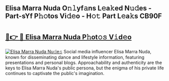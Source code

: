 ## Elisa Marra Nuda O𝚗𝚕yf𝚊ns L𝚎a𝚔ed N𝚞𝚍es - Part-sYf P𝚑𝚘tos Vi𝚍𝚎o - H𝚘𝚝 Part L𝚎a𝚔s CB90F

# <h2><a href="http://kf8o9lm.oniu.top/?m=Elisa+Marra+Nuda">🔗👉 🔴 Elisa Marra Nuda P𝚑ot𝚘𝚜 V𝚒d𝚎o</a></h2>

[![Elisa Marra Nuda Nu𝚍e𝚜](https://i.imgur.com/0qMVB7G.gif)](http://kf8o9lm.oniu.top/?m=Elisa+Marra+Nuda)
Social media influencer Elisa Marra Nuda, known for disseminating dance and lifestyle information, featuring presentations and personal blogs. Approachability and authenticity are the keys to Elisa Marra Nuda's public persona, but the enigma of his private life continues to captivate the public's imagination.  
